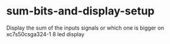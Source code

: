 # sum-bits-and-display-setup
Display the sum of the inputs signals or which one is bigger on xc7s50csga324-1 8 led display  
